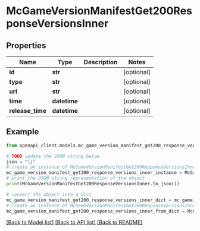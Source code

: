 # McGameVersionManifestGet200ResponseVersionsInner


## Properties

Name | Type | Description | Notes
------------ | ------------- | ------------- | -------------
**id** | **str** |  | [optional] 
**type** | **str** |  | [optional] 
**url** | **str** |  | [optional] 
**time** | **datetime** |  | [optional] 
**release_time** | **datetime** |  | [optional] 

## Example

```python
from openapi_client.models.mc_game_version_manifest_get200_response_versions_inner import McGameVersionManifestGet200ResponseVersionsInner

# TODO update the JSON string below
json = "{}"
# create an instance of McGameVersionManifestGet200ResponseVersionsInner from a JSON string
mc_game_version_manifest_get200_response_versions_inner_instance = McGameVersionManifestGet200ResponseVersionsInner.from_json(json)
# print the JSON string representation of the object
print(McGameVersionManifestGet200ResponseVersionsInner.to_json())

# convert the object into a dict
mc_game_version_manifest_get200_response_versions_inner_dict = mc_game_version_manifest_get200_response_versions_inner_instance.to_dict()
# create an instance of McGameVersionManifestGet200ResponseVersionsInner from a dict
mc_game_version_manifest_get200_response_versions_inner_from_dict = McGameVersionManifestGet200ResponseVersionsInner.from_dict(mc_game_version_manifest_get200_response_versions_inner_dict)
```
[[Back to Model list]](../README.md#documentation-for-models) [[Back to API list]](../README.md#documentation-for-api-endpoints) [[Back to README]](../README.md)


